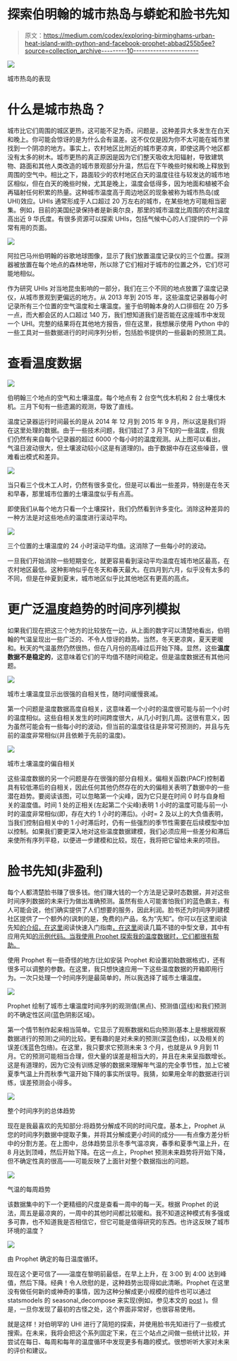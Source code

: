 # 探索伯明翰的城市热岛与蟒蛇和脸书先知

> 原文：<https://medium.com/codex/exploring-birminghams-urban-heat-island-with-python-and-facebook-prophet-abbad255b5ee?source=collection_archive---------10----------------------->

![](img/55381bce119724473339a9b4d3150363.png)

城市热岛的表现

# 什么是城市热岛？

城市比它们周围的城区更热，这可能不足为奇。问题是，这种差异大多发生在白天和晚上。你可能会惊讶的是为什么会有温差。这不仅仅是因为你不太可能在城市里找到一个阴凉的地方。事实上，农村地区比附近的城市更凉爽，即使这两个地区都没有太多的树木。城市更热的真正原因是因为它们整天吸收太阳辐射，导致建筑物、路面和其他人类改造的城市景观部分升温，然后在下午晚些时候和晚上释放到周围的空气中。相比之下，路面较少的农村地区白天的温度往往与较发达的城市地区相似，但在白天的晚些时候，尤其是晚上，温度会低得多，因为地面和植被不会再辐射任何积累的热量。这种城市温度高于周边地区的现象被称为城市热岛(或 UHI)效应。UHIs 通常形成于人口超过 20 万左右的城市，在某些地方可能相当密集。例如，目前的美国纪录保持者是新奥尔良，那里的城市温度比周围的农村温度高出近 9 华氏度。有很多资源可以探索 UHIs，包括气候中心的人们提供的一个非常有用的页面。

![](img/48ce5fbdf19e0d93ae7f34ef62039b79.png)

阿拉巴马州伯明翰的谷歌地球图像，显示了我们放置温度记录仪的三个位置。探测器被放置在每个地点的森林地带，所以除了它们相对于城市的位置之外，它们尽可能地相似。

作为研究 UHIs 对当地昆虫影响的一部分，我们在三个不同的地点放置了温度记录仪，从城市景观到更偏远的地方。从 2013 年到 2015 年，这些温度记录器每小时记录所有三个位置的空气温度和土壤温度。鉴于伯明翰本身的人口徘徊在 20 万多一点，而大都会区的人口超过 140 万，我们想知道我们是否能在这座城市中发现一个 UHI。完整的结果将在其他地方报告，但在这里，我想展示使用 Python 中的一些工具对一些数据进行的时间序列分析，包括脸书提供的一些最新的预测工具。

# 查看温度数据

![](img/745a630f7060aa12e35dc5da973ff43f.png)

伯明翰三个地点的空气和土壤温度。每个地点有 2 台空气伐木机和 2 台土壤伐木机。三月下旬有一些遗漏的观测，导致了直线。

温度记录器运行时间最长的是从 2014 年 12 月到 2015 年 9 月，所以这是我们将在这里处理的数据。由于一些技术问题，我们错过了 3 月下旬的一些温度，但我们仍然有来自每个记录器的超过 6000 个每小时的温度观测。从上图可以看出，气温日波动很大，但土壤波动较小(这是有道理的)。由于数据中存在这些噪音，很难看出模式和差异。

![](img/79bb6cf09c347b443081038edbbf8987.png)

当只看三个伐木工人时，仍然有很多变化，但是可以看出一些差异，特别是在冬天和早春，那里城市位置的土壤温度似乎有点高。

即使我们从每个地方只看一个土壤探针，我们仍然看到许多变化。消除这种差异的一种方法是对这些地点的温度进行滚动平均。

![](img/51dfdc2df9b8824eabecae58a0412a1a.png)

三个位置的土壤温度的 24 小时滚动平均值。这消除了一些每小时的波动。

一旦我们开始消除一些短期变化，就更容易看到滚动平均温度在城市地区最高，在农村地区最低。这种影响似乎在冬天和春天最大。在四月到六月，似乎没有太多的不同，但是在仲夏到夏末，城市地区似乎比其他地区有更高的高点。

# 更广泛温度趋势的时间序列模拟

如果我们现在把这三个地方的比较放在一边，从上面的数字可以清楚地看出，伯明翰的气温呈现出一些广泛的、不令人惊讶的趋势。当然，冬天更凉爽，夏天更暖和。秋天的气温虽然仍然很热，但在八月份的高峰过后开始下降。显然，这些**温度数据不是稳定的**，这意味着它们的平均值不随时间稳定。但是温度数据还有其他问题。

![](img/df5f2bb27fb56599053fd9f2a67ecf3c.png)

城市土壤温度显示出很强的自相关性，随时间缓慢衰减。

第一个问题是温度数据高度自相关，这意味着一个小时的温度很可能与前一个小时的温度相似。这些自相关发生的时间跨度很大，从几小时到几周。这很有意义，因为虽然可能会有一些每小时的波动，但当前的温度往往是非常可预测的，并且与先前的温度非常相似(并且依赖于先前的温度)。

![](img/b5c49b21847a0e4eda6fda4937fe6bff.png)

城市土壤温度的偏自相关

这些温度数据的另一个问题是存在很强的部分自相关。偏相关函数(PACF)控制着具有较低滞后的自相关，因此任何其他仍然存在的大的偏相关表明了数据中的一些潜在趋势。要阅读该图，可以忽略第一个尖峰，因为它只是在时间 0 时与自身相关的温度值。时间 1 处的正相关(左起第二个尖峰)表明 1 小时的温度可能与前一小时的温度非常相似(即，存在大约 1 小时的滞后)。小时= 2 及以上的大负值表明，当我们控制自相关中的 1 小时滞后时，仍有一些强烈的季节性需要在后续模型中加以控制。如果我们要更深入地对这些温度数据建模，我们必须应用一些差分和滞后来使所有序列平稳，以便进一步建模和比较。现在，我将把它留给未来的项目。

# 脸书先知(非盈利)

每个人都清楚脸书赚了很多钱。他们赚大钱的一个方法是记录时态数据，并对这些时间序列数据的未来行为做出准确预测。虽然有些人可能害怕我们的蓝色霸主，有人可能会说，他们确实提供了人们想要的服务，因此利润。脸书还为时间序列建模社区提供了一个额外的(讽刺的是，免费的)产品，名为“先知”。你可以在这里阅读先知[的介绍，在这里](https://research.fb.com/prophet-forecasting-at-scale/)阅读快速入门指南[，在这里](https://facebook.github.io/prophet/docs/quick_start.html)阅读几篇不错的中型文章，其中有应用先知[的示例代码。当我使用 Prophet 探索我的温度数据时，它们都很有帮助。](https://towardsdatascience.com/time-series-forecasting-predicting-stock-prices-using-facebooks-prophet-model-9ee1657132b5)

使用 Prophet 有一些奇怪的地方(比如安装 Prophet 和设置初始数据格式)，还有很多可以调整的参数。在这里，我只想快速应用一下这些温度数据的开箱即用行为。一次只处理一个时间序列是最简单的，所以我选择了城市土壤温度。

![](img/cc4eddd3ffe7ff83fd10e533d160cc57.png)

Prophet 绘制了城市土壤温度时间序列的观测值(黑点)、预测值(蓝线)和我们预测的不确定性区间(蓝色阴影区域)。

第一个情节制作起来相当简单。它显示了观察数据和后向预测(基本上是根据观察数据进行的预测)之间的比较。更有趣的是对未来的预测(深蓝色线)，以及相关的误差(浅蓝色包络)。在这里，我只要求它预测未来 3 个月，也就是从 9 月到 11 月。它的预测可能相当合理，但大量的误差是相当大的，并且在未来呈指数增长。这是有道理的，因为它没有训练足够的数据来理解年气温的完全季节性，加上它被夏季气温上升而秋季气温开始下降的事实所误导。我猜，如果用全年的数据进行训练，误差预测会小得多。

![](img/c4ec444cb1552f208a472dfa7e99b7bb.png)

整个时间序列的总体趋势

现在是我最喜欢的先知部分:将趋势分解成不同的时间尺度。基本上，Prophet 从您的时间序列数据中提取子集，并将其分解成更小时间的成分——有点像方差分析中的分割方差。在上图中，总体趋势显示冬季气温凉爽，春季和夏季气温上升，在 8 月达到顶峰，然后开始下降。在这一点上，Prophet 预测未来趋势将开始下降，但不确定性真的很高——可能反映了上面针对整个数据指出的问题。

![](img/6d399a7cfe0cabff2fec9998ad81539c.png)

气温的每周趋势

该数据集中的下一个更精细的尺度是查看一周中的每一天。根据 Prophet 的说法，周五是最凉爽的，一周中的其他时间都比较暖和。我不知道这种模式有多强或多可靠，也不知道我是否相信它，但它可能是值得研究的东西。也许这反映了城市环境的温度？

![](img/7c6f04c7bc5553c9e66c2d6d19c060ae.png)

由 Prophet 确定的每日温度循环。

现在这个更可信了——温度在黎明前最低，在早上上升，在 3:00 到 4:00 达到峰值，然后下降。经典！令人欣慰的是，这种趋势出现得如此清晰。Prophet 在这里没有做任何新的或神奇的事情，因为这种分解成更小规模的组件也可以通过 statsmodels 的 seasonal_decompose 来实现(例如，参见本文的 [post](https://timeseriesreasoning.com/contents/time-series-decomposition/) )。但是，一旦你发现了最初的古怪之处，这个界面非常好，也很容易使用。

就是这样！对伯明罕的 UHI 进行了简短的探索，并使用脸书先知进行了一些模式搜索。在未来，我将会把这个系列固定下来，在三个站点之间做一些统计比较，并尝试在每日、每周和每年的温度循环中发现更多有趣的模式。很想听听大家对未来的评价和建议。